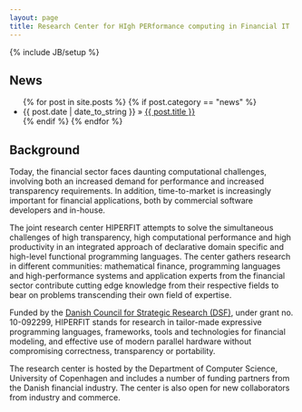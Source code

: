 ```yaml
---
layout: page
title: Research Center for HIgh PERformance computing in Financial IT
---
```

{% include JB/setup %}

## News

<ul class="posts">
  {% for post in site.posts %}
    {% if post.category == "news" %}
      <li><span>{{ post.date | date_to_string }}</span> &raquo; <a href="{{ BASE_PATH }}{{ post.url }}">{{ post.title }}</a></li>
    {% endif %}
  {% endfor %}
</ul>

## Background

Today, the financial sector faces daunting computational challenges,
involving both an increased demand for performance and increased
transparency requirements. In addition, time-to-market is increasingly
important for financial applications, both by commercial software
developers and in-house.

The joint research center HIPERFIT attempts to solve the simultaneous
challenges of high transparency, high computational performance and
high productivity in an integrated approach of declarative domain
specific and high-level functional programming languages. The center
gathers research in different communities: mathematical finance,
programming languages and high-performance systems and application
experts from the financial sector contribute cutting edge knowledge
from their respective fields to bear on problems transcending their
own field of expertise.

Funded by the [Danish Council for Strategic Research
(DSF)](http://en.fi.dk/councils-commissions/the-danish-council-for-strategic-research),
under grant no. 10-092299, HIPERFIT stands for research in tailor-made
expressive programming languages, frameworks, tools and technologies
for financial modeling, and effective use of modern parallel hardware
without compromising correctness, transparency or portability.

The research center is hosted by the Department of Computer Science,
University of Copenhagen and includes a number of funding partners
from the Danish financial industry. The center is also open for new
collaborators from industry and commerce.